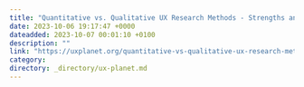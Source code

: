 ```yaml
---
title: "Quantitative vs. Qualitative UX Research Methods - Strengths and Weaknesses"
date: 2023-10-06 19:17:47 +0000
dateadded: 2023-10-07 00:01:10 +0100
description: ""
link: "https://uxplanet.org/quantitative-vs-qualitative-ux-research-methods-strengths-and-weaknesses-4d4e524e985f?source=rss----819cc2aaeee0---4"
category:
directory: _directory/ux-planet.md
---
```

